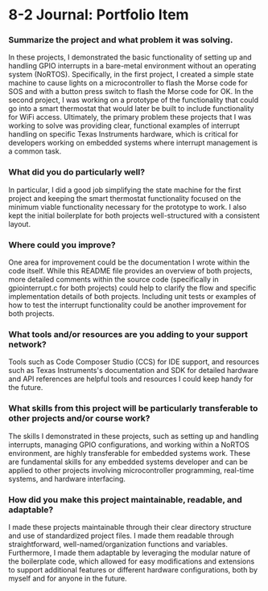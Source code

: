 # 8-2 Journal: Portfolio Item

### Summarize the project and what problem it was solving.

In these projects, I demonstrated the basic functionality of setting up and handling GPIO interrupts in a bare-metal environment without an operating system (NoRTOS). 
Specifically, in the first project, I created a simple state machine to cause lights on a microcontroller to flash the Morse code for SOS and with a button press switch to flash the Morse code for OK.
In the second project, I was working on a prototype of the functionality that could go into a smart thermostat that would later be built to include functionality for WiFi access.
Ultimately, the primary problem these projects that I was working to solve was providing clear, functional examples of interrupt handling on specific Texas Instruments hardware, 
which is critical for developers working on embedded systems where interrupt management is a common task.

### What did you do particularly well?

In particular, I did a good job simplifying the state machine for the first project and keeping the smart thermostat functionality focused on the minimum viable functionality necessary for the prototype to work. 
I also kept the initial boilerplate for both projects well-structured with a consistent layout.

### Where could you improve?

One area for improvement could be the documentation I wrote within the code itself. 
While this README file provides an overview of both projects, more detailed comments within the source code (specifically in gpiointerrupt.c for both projects) could help to clarify the flow and specific implementation details of both projects. 
Including unit tests or examples of how to test the interrupt functionality could be another improvement for both projects.

### What tools and/or resources are you adding to your support network?

Tools such as Code Composer Studio (CCS) for IDE support, and resources such as Texas Instruments's documentation and SDK for detailed hardware and API references are helpful tools and resources I could keep handy for the future.

### What skills from this project will be particularly transferable to other projects and/or course work?

The skills I demonstrated in these projects, such as setting up and handling interrupts, managing GPIO configurations, and working within a NoRTOS environment, are highly transferable for embedded systems work. 
These are fundamental skills for any embedded systems developer and can be applied to other projects involving microcontroller programming, real-time systems, and hardware interfacing.

### How did you make this project maintainable, readable, and adaptable?

I made these projects maintainable through their clear directory structure and use of standardized project files. 
I made them readable through straightforward, well-named/organization functions and variables. 
Furthermore, I made them adaptable by leveraging the modular nature of the boilerplate code, which allowed for easy modifications and extensions to support additional features or different hardware configurations, both by myself and for anyone in the future.
